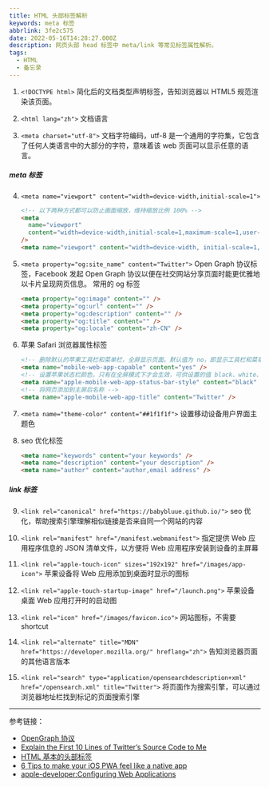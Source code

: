 ```yaml
---
title: HTML 头部标签解析
keywords: meta 标签
abbrlink: 3fe2c575
date: 2022-05-16T14:28:27.000Z
description: 网页头部 head 标签中 meta/link 等常见标签属性解析。
tags:
  - HTML
  - 备忘录
---
```


1. `<!DOCTYPE html>`
   简化后的文档类型声明标签，告知浏览器以 HTML5 规范渲染该页面。

2. `<html lang="zh">`
   文档语言

3. `<meta charset="utf-8">`
   文档字符编码，utf-8 是一个通用的字符集，它包含了任何人类语言中的大部分的字符，意味着该 web 页面可以显示任意的语言。

<!-- more -->

##### meta 标签

4. `<meta name="viewport" content="width=device-width,initial-scale=1">`

   ```html
   <!-- 以下两种方式都可以防止画面缩放，维持缩放比例 100% -->
   <meta
     name="viewport"
     content="width=device-width,initial-scale=1,maximum-scale=1,user-scalable=0,viewport-fit=cover"
   />
   <meta name="viewport" content="width=device-width, initial-scale=1, minimum-scale=1, maximum-scale=1" />
   ```

5. `<meta property="og:site_name" content="Twitter">`
   Open Graph 协议标签，Facebook 发起 Open Graph 协议以便在社交网站分享页面时能更优雅地以卡片呈现网页信息。
   常用的 og 标签

   ```html
   <meta property="og:image" content="" />
   <meta property="og:url" content="" />
   <meta property="og:description" content="" />
   <meta property="og:title" content="" />
   <meta property="og:locale" content="zh-CN" />
   ```

6. 苹果 Safari 浏览器属性标签

   ```html
   <!-- 删除默认的苹果工具栏和菜单栏，全屏显示页面。默认值为 no，即显示工具栏和菜单栏 -->
   <meta name="mobile-web-app-capable" content="yes" />
   <!-- 设置苹果状态栏颜色，只有在全屏模式下才会生效，可供设置的值 black、white、translucent black，translucent black 会将状态栏设置成黑色透明，网页内容占据整块屏幕，会出现状态栏覆盖的情景。 -->
   <meta name="apple-mobile-web-app-status-bar-style" content="black" />
   <!-- 将网页添加到主屏后名称 -->
   <meta name="apple-mobile-web-app-title" content="Twitter" />
   ```

7. `<meta name="theme-color" content="##1f1f1f">`
   设置移动设备用户界面主题色

8. seo 优化标签

   ```html
   <meta name="keywords" content="your keywords" />
   <meta name="description" content="your description" />
   <meta name="author" content="author,email address" />
   ```

##### link 标签

9. `<link rel="canonical" href="https://babybluue.github.io/">`
   seo 优化，帮助搜索引擎理解相似链接是否来自同一个网站的内容

10. `<link rel="manifest" href="/manifest.webmanifest">`
    指定提供 Web 应用程序信息的 JSON 清单文件，以方便将 Web 应用程序安装到设备的主屏幕

11. `<link rel="apple-touch-icon" sizes="192x192" href="/images/app-icon">`
    苹果设备将 Web 应用添加到桌面时显示的图标

12. `<link rel="apple-touch-startup-image" href="/launch.png">`
    苹果设备桌面 Web 应用打开时的启动图

13. `<link rel="icon" href="/images/favicon.ico">`
    网站图标，不需要 shortcut

14. `<link rel="alternate" title="MDN" href="https://developer.mozilla.org/" hreflang="zh">`
    告知浏览器页面的其他语言版本

15. `<link rel="search" type="application/opensearchdescription+xml" href="/opensearch.xml" title="Twitter">`
    将页面作为搜索引擎，可以通过浏览器地址栏找到标记的页面搜索引擎

---

参考链接：

- [OpenGraph 协议](https://ogp.me/)
- [Explain the First 10 Lines of Twitter’s Source Code to Me](https://css-tricks.com/explain-the-first-10-lines-of-twitter-source-code/)
- [HTML 基本的头部标签](https://vincentcwlove.github.io/2016/11/30/HTML%E5%9F%BA%E6%9C%AC%E7%9A%84%E5%A4%B4%E9%83%A8%E6%A0%87%E7%AD%BE/)
- [6 Tips to make your iOS PWA feel like a native app](https://www.netguru.com/blog/pwa-ios)
- [apple-developer:Configuring Web Applications](https://developer.apple.com/library/archive/documentation/AppleApplications/Reference/SafariWebContent/ConfiguringWebApplications/ConfiguringWebApplications.html#//apple_ref/doc/uid/TP40002051-CH3-SW1)
